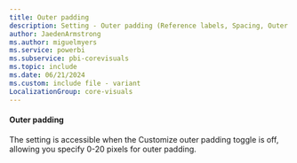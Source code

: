 ```yaml
---
title: Outer padding
description: Setting - Outer padding (Reference labels, Spacing, Outer padding)
author: JaedenArmstrong
ms.author: miguelmyers
ms.service: powerbi
ms.subservice: pbi-corevisuals
ms.topic: include
ms.date: 06/21/2024
ms.custom: include file - variant
LocalizationGroup: core-visuals
---
```

#### Outer padding

The setting is accessible when the Customize outer padding toggle is off, allowing you specify 0-20 pixels for outer padding.
